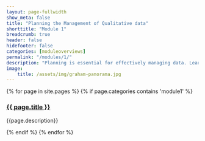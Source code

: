 ```yaml
---
layout: page-fullwidth
show_meta: false
title: "Planning the Management of Qualitative data"
shorttitle: "Module 1"
breadcrumb: true
header: false
hidefooter: false
categories: [moduleoverviews]
permalink: "/modules/1/"
description: "Planning is essential for effectively managing data. Learn about key elements of planning, including writing a data management plan (DMP)"
image:
    title: /assets/img/graham-panorama.jpg
---
```

<div class="item">
  {% for page in site.pages %}
    {% if page.categories contains 'module1' %}
      <h3><a href="{{ site.url }}{{ site.baseurl }}{{ page.url }}">{{ page.title }}</a></h3>
      <p>{{page.description}}</p>  
    {% endif %}
  {% endfor %}
</div>
